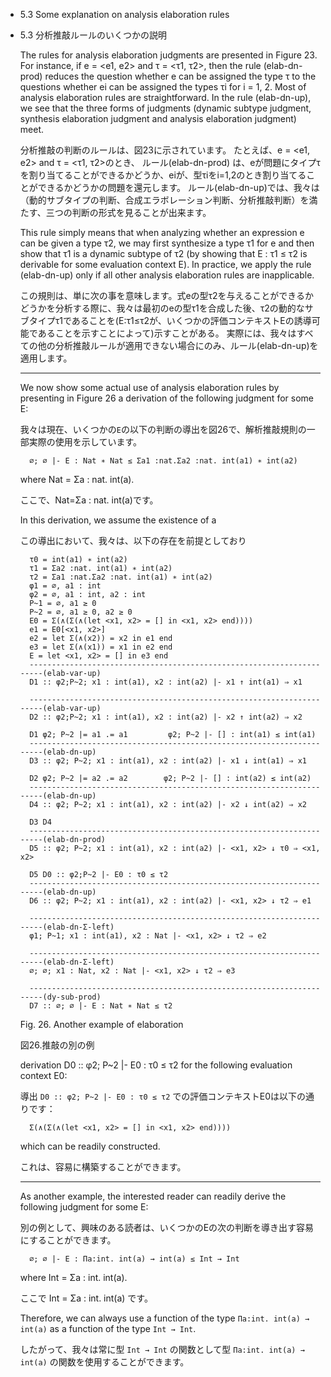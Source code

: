 - 5.3 Some explanation on analysis elaboration rules

- 5.3 分析推敲ルールのいくつかの説明

	The rules for analysis elaboration judgments are presented in Figure 23.
	For instance, if e = <e1, e2> and τ = <τ1, τ2>, then the rule (elab-dn-prod) reduces the question whether e can be assigned the type τ to the questions whether ei can be assigned the types τi for i = 1, 2.
	Most of analysis elaboration rules are straightforward.
	In the rule (elab-dn-up), we see that the three forms of judgments (dynamic subtype judgment, synthesis elaboration judgment and analysis elaboration judgment) meet.
	
	分析推敲の判断のルールは、図23に示されています。
	たとえば、e = <e1, e2> and τ = <τ1, τ2>のとき、
	ルール(elab-dn-prod) は、eが問題にタイプτを割り当てることができるかどうか、eiが、型τiをi=1,2のとき割り当てることができるかどうかの問題を還元します。
	ルール(elab-dn-up)では、我々は（動的サブタイプの判断、合成エラボレーション判断、分析推敲判断）を満たす、三つの判断の形式を見ることが出来ます。

	This rule simply means that when analyzing whether an expression e can be given a type τ2, we may first synthesize a type τ1 for e and then show that τ1 is a dynamic subtype of τ2 (by showing that E : τ1 ≤ τ2 is derivable for some evaluation context E).
	In practice, we apply the rule (elab-dn-up) only if all other analysis elaboration rules are inapplicable.

	この規則は、単に次の事を意味します。式eの型τ2を与えることができるかどうかを分析する際に、我々は最初のeの型τ1を合成した後、τ2の動的なサブタイプτ1であることを(E:τ1≤τ2が、いくつかの評価コンテキストEの誘導可能であることを示すことによって)示すことがある。
	実際には、我々はすべての他の分析推敲ルールが適用できない場合にのみ、ルール(elab-dn-up)を適用します。

	----

	We now show some actual use of analysis elaboration rules by presenting in Figure 26 a derivation of the following judgment for some E:
	
	我々は現在、いくつかの`E`の以下の判断の導出を図26で、解析推敲規則の一部実際の使用を示しています。

		∅; ∅ |- E : Nat ∗ Nat ≤ Σa1 :nat.Σa2 :nat. int(a1) ∗ int(a2)

	where Nat = Σa : nat. int(a). 

	ここで、Nat=Σa : nat. int(a)です。

	In this derivation, we assume the existence of a

	この導出において、我々は、以下の存在を前提としており

		τ0 = int(a1) ∗ int(a2)
		τ1 = Σa2 :nat. int(a1) ∗ int(a2)
		τ2 = Σa1 :nat.Σa2 :nat. int(a1) ∗ int(a2)
		φ1 = ∅, a1 : int
		φ2 = ∅, a1 : int, a2 : int
		P~1 = ∅, a1 ≥ 0
		P~2 = ∅, a1 ≥ 0, a2 ≥ 0
		E0 = Σ(∧(Σ(∧(let <x1, x2> = [] in <x1, x2> end))))
		e1 = E0[<x1, x2>]
		e2 = let Σ(∧(x2)) = x2 in e1 end
		e3 = let Σ(∧(x1)) = x1 in e2 end
		E = let <x1, x2> = [] in e3 end
		----------------------------------------------------------------------(elab-var-up)
		D1 :: φ2;P~2; x1 : int(a1), x2 : int(a2) |- x1 ↑ int(a1) ⇒ x1

		----------------------------------------------------------------------(elab-var-up)
		D2 :: φ2;P~2; x1 : int(a1), x2 : int(a2) |- x2 ↑ int(a2) ⇒ x2

		D1 φ2; P~2 |= a1 .= a1         φ2; P~2 |- [] : int(a1) ≤ int(a1)
		----------------------------------------------------------------------(elab-dn-up)
		D3 :: φ2; P~2; x1 : int(a1), x2 : int(a2) |- x1 ↓ int(a1) ⇒ x1

		D2 φ2; P~2 |= a2 .= a2        φ2; P~2 |- [] : int(a2) ≤ int(a2)
		----------------------------------------------------------------------(elab-dn-up)
		D4 :: φ2; P~2; x1 : int(a1), x2 : int(a2) |- x2 ↓ int(a2) ⇒ x2

		D3 D4
		----------------------------------------------------------------------(elab-dn-prod)
		D5 :: φ2; P~2; x1 : int(a1), x2 : int(a2) |- <x1, x2> ↓ τ0 ⇒ <x1, x2>

		D5 D0 :: φ2;P~2 |- E0 : τ0 ≤ τ2
		----------------------------------------------------------------------(elab-dn-up)
		D6 :: φ2; P~2; x1 : int(a1), x2 : int(a2) |- <x1, x2> ↓ τ2 ⇒ e1

		----------------------------------------------------------------------(elab-dn-Σ-left)
		φ1; P~1; x1 : int(a1), x2 : Nat |- <x1, x2> ↓ τ2 ⇒ e2

		----------------------------------------------------------------------(elab-dn-Σ-left)
		∅; ∅; x1 : Nat, x2 : Nat |- <x1, x2> ↓ τ2 ⇒ e3

		----------------------------------------------------------------------(dy-sub-prod)
		D7 :: ∅; ∅ |- E : Nat ∗ Nat ≤ τ2

	Fig. 26. Another example of elaboration

	図26.推敲の別の例


	derivation D0 :: φ2; P~2 |- E0 : τ0 ≤ τ2 for the following evaluation context E0:

	導出 `D0 :: φ2; P~2 |- E0 : τ0 ≤ τ2` での評価コンテキストE0は以下の通りです：

		Σ(∧(Σ(∧(let <x1, x2> = [] in <x1, x2> end))))

	which can be readily constructed.

	これは、容易に構築することができます。

	----

	As another example, the interested reader can readily derive the following judgment for some E:

	別の例として、興味のある読者は、いくつかのEの次の判断を導き出す容易にすることができます。

		∅; ∅ |- E : Πa:int. int(a) → int(a) ≤ Int → Int

	where Int = Σa : int. int(a).

	ここで Int = Σa : int. int(a) です。

	Therefore, we can always use a function of the type `Πa:int. int(a) → int(a)` as a function of the type `Int → Int`.

	したがって、我々は常に型 `Int → Int` の関数として型 `Πa:int. int(a) → int(a)` の関数を使用することができます。
